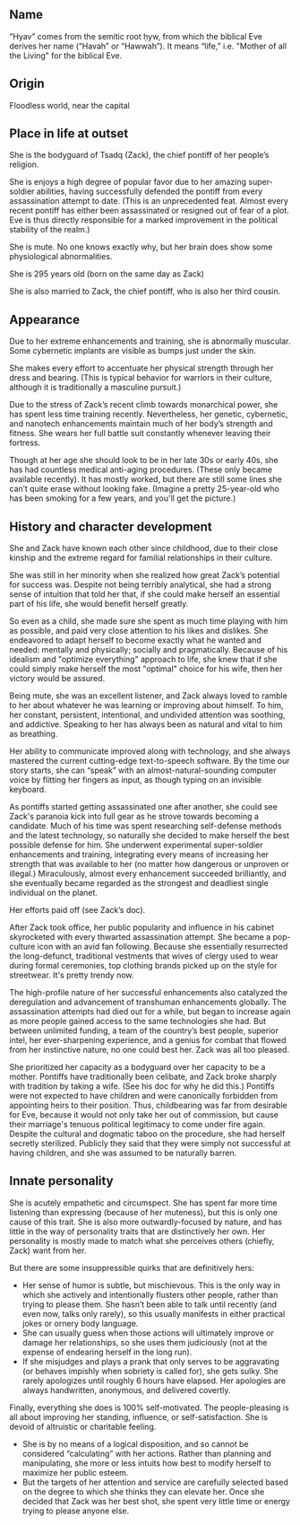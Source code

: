 ## Name 
“Hyav” comes from the semitic root ḥyw, from which the biblical Eve derives her
name (“Havah” or “Hawwah”). It means “life,” i.e. "Mother of all the Living" for
the biblical Eve.

## Origin
Floodless world, near the capital

## Place in life at outset
She is the bodyguard of Tsadq (Zack), the chief pontiff of her people’s
religion.

She is enjoys a high degree of popular favor due to her amazing super-soldier
abilities, having successfully defended the pontiff from every assassination
attempt to date. (This is an unprecedented feat. Almost every recent pontiff has
either been assassinated or resigned out of fear of a plot. Eve is thus directly
responsible for a marked improvement in the political stability of the realm.)

She is mute. No one knows exactly why, but her brain does show some
physiological abnormalities.

She is 295 years old (born on the same day as Zack)

She is also married to Zack, the chief pontiff, who is also her third cousin.

## Appearance
Due to her extreme enhancements and training, she is abnormally muscular. Some
cybernetic implants are visible as bumps just under the skin.

She makes every effort to accentuate her physical strength through her dress and
bearing. (This is typical behavior for warriors in their culture, although it is
traditionally a masculine pursuit.)

Due to the stress of Zack’s recent climb towards monarchical power, she has
spent less time training recently. Nevertheless, her genetic, cybernetic, and
nanotech enhancements maintain much of her body’s strength and fitness. She
wears her full battle suit constantly whenever leaving their fortress.

Though at her age she should look to be in her late 30s or early 40s, she has
had countless medical anti-aging procedures. (These only became available
recently). It has mostly worked, but there are still some lines she can’t quite
erase without looking fake. (Imagine a pretty 25-year-old who has been smoking
for a few years, and you'll get the picture.)

## History and character development
She and Zack have known each other since childhood, due to their close kinship
and the extreme regard for familial relationships in their culture.

She was still in her minority when she realized how great Zack’s potential for
success was. Despite not being terribly analytical, she had a strong sense of
intuition that told her that, if she could make herself an essential part of his
life, she would benefit herself greatly.

So even as a child, she made sure she spent as much time playing with him as
possible, and paid very close attention to his likes and dislikes. She
endeavored to adapt herself to become exactly what he wanted and needed:
mentally and physically; socially and pragmatically. Because of his idealism and
"optimize everything" approach to life, she knew that if she could simply make
herself the most "optimal" choice for his wife, then her victory would be assured.

Being mute, she was an excellent listener, and Zack always loved to ramble to
her about whatever he was learning or improving about himself. To him, her
constant, persistent, intentional, and undivided attention was soothing, and
addictive. Speaking to her has always been as natural and vital to him as
breathing.

Her ability to communicate improved along with technology, and she always
mastered the current cutting-edge text-to-speech software. By the time our
story starts, she can “speak” with an almost-natural-sounding computer voice by
flitting her fingers as input, as though typing on an invisible keyboard.

As pontiffs started getting assassinated one after another, she could see Zack's
paranoia kick into full gear as he strove towards becoming a candidate. Much of
his time was spent researching self-defense methods and the latest technology,
so naturally she decided to make herself the best possible defense for him. She
underwent experimental super-soldier enhancements and training, integrating
every means of increasing her strength that was available to her (no matter how
dangerous or unproven or illegal.) Miraculously, almost every enhancement
succeeded brilliantly, and she eventually became regarded as the strongest and
deadliest single individual on the planet.

Her efforts paid off (see Zack’s doc).

After Zack took office, her public popularity and influence in his cabinet
skyrocketed with every thwarted assassination attempt. She became a pop-culture
icon with an avid fan following. Because she essentially resurrected the
long-defunct, traditional vestments that wives of clergy used to wear during
formal ceremonies, top clothing brands picked up on the style for streetwear.
It's pretty trendy now.

The high-profile nature of her successful enhancements also catalyzed the
deregulation and advancement of transhuman enhancements globally. The
assassination attempts had died out for a while, but began to increase again as
more people gained access to the same technologies she had. But between
unlimited funding, a team of the country’s best people, superior intel, her
ever-sharpening experience, and a genius for combat that flowed from her
instinctive nature, no one could best her. Zack was all too pleased.

She prioritized her capacity as a bodyguard over her capacity to be a mother.
Pontiffs have traditionally been celibate, and Zack broke sharply with tradition
by taking a wife. (See his doc for why he did this.) Pontiffs were not expected
to have children and were canonically forbidden from appointing heirs to their
position. Thus, childbearing was far from desirable for Eve, because it would
not only take her out of commission, but cause their marriage's tenuous
political legitimacy to come under fire again. Despite the cultural and dogmatic
taboo on the procedure, she had herself secretly sterilized. Publicly they said
that they were simply not successful at having children, and she was assumed to
be naturally barren.

## Innate personality
She is acutely empathetic and circumspect. She has spent far more time listening
than expressing (because of her muteness), but this is only one cause of this
trait. She is also more outwardly-focused by nature, and has little in the way
of personality traits that are distinctively her own. Her personality is mostly
made to match what she perceives others (chiefly, Zack) want from her.

But there are some insuppressible quirks that are definitively hers:
  * Her sense of humor is subtle, but mischievous. This is the only way in which
    she actively and intentionally flusters other people, rather than trying to
    please them. She hasn’t been able to talk until recently (and even now,
    talks only rarely), so this usually manifests in either practical jokes or
    ornery body language.
  * She can usually guess when those actions will ultimately improve or damage
    her relationships, so she uses them judiciously (not at the expense of
    endearing herself in the long run).
  * If she misjudges and plays a prank that only serves to be aggravating (or
    behaves impishly when sobriety is called for), she gets sulky. She rarely
    apologizes until roughly 6 hours have elapsed. Her apologies are always
    handwritten, anonymous, and delivered covertly.

Finally, everything she does is 100% self-motivated. The people-pleasing is all
about improving her standing, influence, or self-satisfaction. She is devoid of
altruistic or charitable feeling.
  * She is by no means of a logical disposition, and so cannot be considered
    “calculating” with her actions. Rather than planning and manipulating, she
    more or less intuits how best to modify herself to maximize her public
    esteem.
  * But the targets of her attention and service are carefully selected based on
    the degree to which she thinks they can elevate her. Once she decided that
    Zack was her best shot, she spent very little time or energy trying to
    please anyone else.
